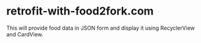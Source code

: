 # retrofit-with-food2fork.com
This will provide food data in JSON form and display it using RecyclerView and CardView.
